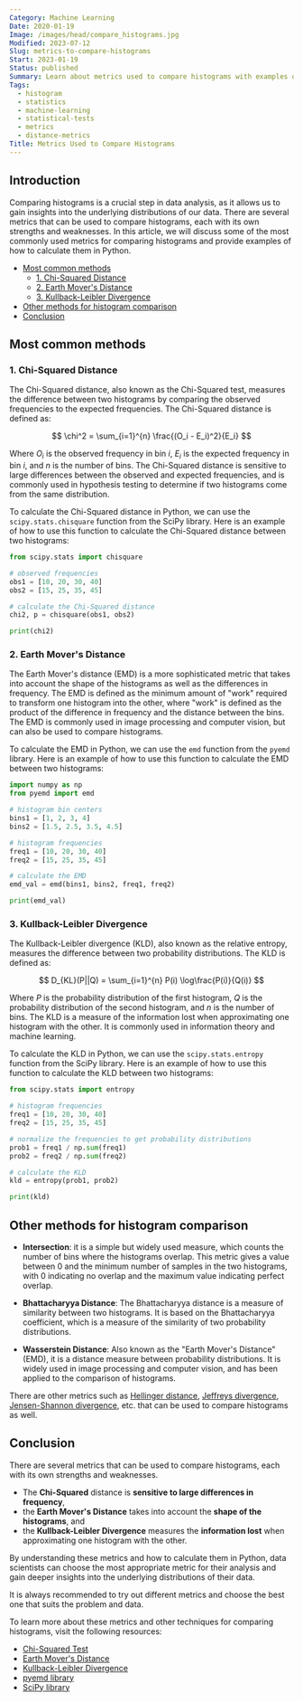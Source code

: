 ```yaml
---
Category: Machine Learning
Date: 2020-01-19
Image: /images/head/compare_histograms.jpg
Modified: 2023-07-12
Slug: metrics-to-compare-histograms
Start: 2023-01-19
Status: published
Summary: Learn about metrics used to compare histograms with examples of how to calculate them in python. From Chi-Squared distance to Kullback-Leibler divergence and Earth Mover's distance. A comprehensive guide.
Tags:
  - histogram
  - statistics
  - machine-learning
  - statistical-tests
  - metrics
  - distance-metrics
Title: Metrics Used to Compare Histograms
---
```


## Introduction

Comparing histograms is a crucial step in data analysis, as it allows us to gain insights into the underlying distributions of our data. There are several metrics that can be used to compare histograms, each with its own strengths and weaknesses. In this article, we will discuss some of the most commonly used metrics for comparing histograms and provide examples of how to calculate them in Python.

<!-- MarkdownTOC autolink="true" autoanchor="true" -->

- [Most common methods](#most-common-methods)
  - [1. Chi-Squared Distance](#1-chi-squared-distance)
  - [2. Earth Mover's Distance](#2-earth-movers-distance)
  - [3. Kullback-Leibler Divergence](#3-kullback-leibler-divergence)
- [Other methods for histogram comparison](#other-methods-for-histogram-comparison)
- [Conclusion](#conclusion)

<!-- /MarkdownTOC -->

<a id="most-common-methods"></a>

## Most common methods

<a id="1-chi-squared-distance"></a>

### 1. Chi-Squared Distance

The Chi-Squared distance, also known as the Chi-Squared test, measures the difference between two histograms by comparing the observed frequencies to the expected frequencies. The Chi-Squared distance is defined as:

$$ \chi^2 = \sum_{i=1}^{n} \frac{(O_i - E_i)^2}{E_i} $$

Where $O_i$ is the observed frequency in bin $i$, $E_i$ is the expected frequency in bin $i$, and $n$ is the number of bins. The Chi-Squared distance is sensitive to large differences between the observed and expected frequencies, and is commonly used in hypothesis testing to determine if two histograms come from the same distribution.

To calculate the Chi-Squared distance in Python, we can use the `scipy.stats.chisquare` function from the SciPy library. Here is an example of how to use this function to calculate the Chi-Squared distance between two histograms:

```python
from scipy.stats import chisquare

# observed frequencies
obs1 = [10, 20, 30, 40]
obs2 = [15, 25, 35, 45]

# calculate the Chi-Squared distance
chi2, p = chisquare(obs1, obs2)

print(chi2)
```

<a id="2-earth-movers-distance"></a>

### 2. Earth Mover's Distance

The Earth Mover's distance (EMD) is a more sophisticated metric that takes into account the shape of the histograms as well as the differences in frequency. The EMD is defined as the minimum amount of "work" required to transform one histogram into the other, where "work" is defined as the product of the difference in frequency and the distance between the bins. The EMD is commonly used in image processing and computer vision, but can also be used to compare histograms.

To calculate the EMD in Python, we can use the `emd` function from the `pyemd` library. Here is an example of how to use this function to calculate the EMD between two histograms:

```python
import numpy as np
from pyemd import emd

# histogram bin centers
bins1 = [1, 2, 3, 4]
bins2 = [1.5, 2.5, 3.5, 4.5]

# histogram frequencies
freq1 = [10, 20, 30, 40]
freq2 = [15, 25, 35, 45]

# calculate the EMD
emd_val = emd(bins1, bins2, freq1, freq2)

print(emd_val)
```

<a id="3-kullback-leibler-divergence"></a>

### 3. Kullback-Leibler Divergence

The Kullback-Leibler divergence (KLD), also known as the relative entropy, measures the difference between two probability distributions. The KLD is defined as:

$$ D_{KL}(P||Q) = \sum_{i=1}^{n} P(i) \log\frac{P(i)}{Q(i)} $$

Where $P$ is the probability distribution of the first histogram, $Q$ is the probability distribution of the second histogram, and $n$ is the number of bins. The KLD is a measure of the information lost when approximating one histogram with the other. It is commonly used in information theory and machine learning.

To calculate the KLD in Python, we can use the `scipy.stats.entropy` function from the SciPy library. Here is an example of how to use this function to calculate the KLD between two histograms:

```python
from scipy.stats import entropy

# histogram frequencies
freq1 = [10, 20, 30, 40]
freq2 = [15, 25, 35, 45]

# normalize the frequencies to get probability distributions
prob1 = freq1 / np.sum(freq1)
prob2 = freq2 / np.sum(freq2)

# calculate the KLD
kld = entropy(prob1, prob2)

print(kld)
```

<a id="other-methods-for-histogram-comparison"></a>

## Other methods for histogram comparison

- **Intersection**: it is a simple but widely used measure, which counts the number of bins where the histograms overlap. This metric gives a value between 0 and the minimum number of samples in the two histograms, with 0 indicating no overlap and the maximum value indicating perfect overlap.

- **Bhattacharyya Distance**: The Bhattacharyya distance is a measure of similarity between two histograms. It is based on the Bhattacharyya coefficient, which is a measure of the similarity of two probability distributions.

- **Wasserstein Distance**: Also known as the "Earth Mover's Distance" (EMD), it is a distance measure between probability distributions. It is widely used in image processing and computer vision, and has been applied to the comparison of histograms.

There are other metrics such as [Hellinger distance](https://en.wikipedia.org/wiki/Hellinger_distance), [Jeffreys divergence](https://encyclopediaofmath.org/wiki/Jeffreys_distance), [Jensen-Shannon divergence](https://en.wikipedia.org/wiki/Jensen%E2%80%93Shannon_divergence), etc. that can be used to compare histograms as well.

<a id="conclusion"></a>

## Conclusion

There are several metrics that can be used to compare histograms, each with its own strengths and weaknesses.

- The **Chi-Squared** distance is **sensitive to large differences in frequency**,
- the **Earth Mover's Distance** takes into account the **shape of the histograms**, and
- the **Kullback-Leibler Divergence** measures the **information lost** when approximating one histogram with the other.

By understanding these metrics and how to calculate them in Python, data scientists can choose the most appropriate metric for their analysis and gain deeper insights into the underlying distributions of their data.

It is always recommended to try out different metrics and choose the best one that suits the problem and data.

To learn more about these metrics and other techniques for comparing histograms, visit the following resources:

- [Chi-Squared Test](https://en.wikipedia.org/wiki/Chi-squared_test)
- [Earth Mover's Distance](https://en.wikipedia.org/wiki/Earth_mover%27s_distance)
- [Kullback-Leibler Divergence](https://en.wikipedia.org/wiki/Kullback%E2%80%93Leibler_divergence)
- [pyemd library](https://pypi.org/project/pyemd/)
- [SciPy library](https://scipy.org/)
